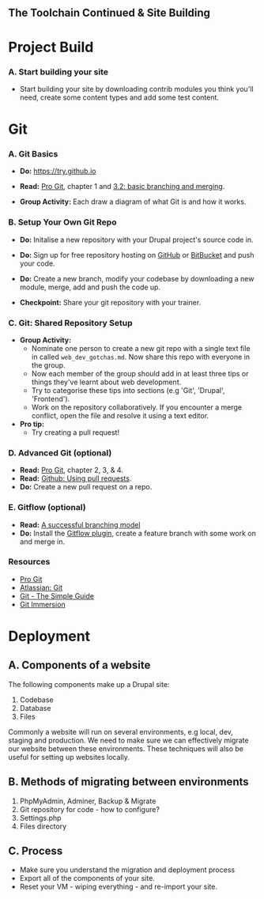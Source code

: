 The Toolchain Continued & Site Building
---------------------------------------

Project Build
=============

### A. Start building your site

* Start building your site by downloading contrib modules you think you'll need, create some content types and add some test content.

Git
===

### A. Git Basics

* __Do:__ https://try.github.io 
* __Read:__ [Pro Git](https://git-scm.com/book/en/v2/Getting-Started-Git-Basics), chapter 1 and [3.2: basic branching and merging](https://git-scm.com/book/en/v2/Git-Branching-Basic-Branching-and-Merging).

* __Group Activity:__ Each draw a diagram of what Git is and how it works.

### B. Setup Your Own Git Repo

* __Do:__ Initalise a new repository with your Drupal project's source code in.
* __Do:__ Sign up for free repository hosting on [GitHub](https://github.com/) or [BitBucket](https://bitbucket.org/) and push your code.
* __Do:__ Create a new branch, modify your codebase by downloading a new module, merge, add and push the code up.

* __Checkpoint:__ Share your git repository with your trainer.

### C. Git: Shared Repository Setup

* __Group Activity:__ 
  * Nominate one person to create a new git repo with a single text file in called ```web_dev_gotchas.md```. Now share this repo with everyone in the group.
  * Now each member of the group should add in at least three tips or things they've learnt about web development.
  * Try to categorise these tips into sections (e.g 'Git', 'Drupal', 'Frontend').
  * Work on the repository collaboratively. If you encounter a merge conflict, open the file and resolve it using a text editor.
* __Pro tip:__
  * Try creating a pull request!

### D. Advanced Git (optional)

* __Read:__ [Pro Git](https://git-scm.com/book/en/v2/Getting-Started-Git-Basics), chapter 2, 3, & 4.
* __Read:__ [Github: Using pull requests](https://help.github.com/articles/using-pull-requests/).
* __Do:__ Create a new pull request on a repo.

### E. Gitflow (optional)

* __Read:__ [A successful branching model](http://nvie.com/posts/a-successful-git-branching-model/)
* __Do:__ Install the [Gitflow plugin](https://github.com/nvie/gitflow), create a feature branch with some work on and merge in.

### Resources

* [Pro Git](https://git-scm.com/doc)
* [Atlassian: Git](https://www.atlassian.com/git/)
* [Git - The Simple Guide](http://rogerdudler.github.io/git-guide/)
* [Git Immersion](http://gitimmersion.com/)

Deployment
==========

## A. Components of a website

The following components make up a Drupal site:

1. Codebase
2. Database
3. Files

Commonly a website will run on several environments, e.g local, dev, staging and production. We need to make sure we can effectively migrate our website between these environments. These techniques will also be useful for setting up websites locally.

## B. Methods of migrating between environments

1. PhpMyAdmin, Adminer, Backup & Migrate
2. Git repository for code - how to configure? 
3. Settings.php
4. Files directory

## C. Process

* Make sure you understand the migration and deployment process
* Export all of the components of your site.
* Reset your VM - wiping everything - and re-import your site.
